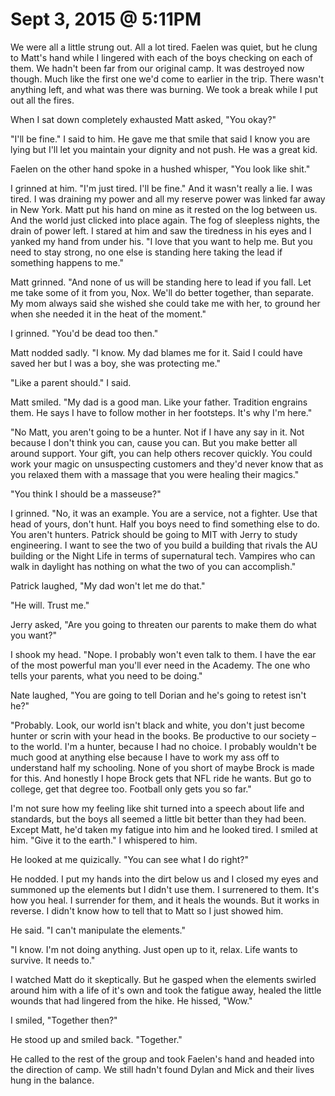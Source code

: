 # Sept 3, 2015 @ 5:11PM

We were all a little strung out.  All a lot tired.  Faelen was quiet, but he clung to Matt's hand  while I lingered with each of the boys checking on each of them.  We hadn't been far from our original camp.  It was destroyed now though.  Much like the first one we'd come to earlier in the trip.  There wasn't anything left, and what was there was burning.  We took a break while I put out all the fires.  

When I sat down completely exhausted Matt asked, "You okay?"

"I'll be fine."  I said to him.  He gave me that smile that said I know you are lying but I'll let you maintain your dignity and not push.  He was a great kid. 

Faelen on the other hand spoke in a hushed whisper, "You look like shit."

I grinned at him.  "I'm just tired.  I'll be fine."  And it wasn't really a lie.  I was tired.  I was draining my power and all my reserve power was linked far away in New York.  Matt put his hand on mine as it rested on the log between us.  And the world just clicked into place again.  The fog of sleepless nights, the drain of power left.  I stared at him and saw the tiredness in his eyes and I yanked my hand from under his.  "I love that you want to help me.  But you need to stay strong, no one else is standing here taking the lead if something happens to me."

Matt grinned.  "And none of us will be standing here to lead if you fall.  Let me take some of it from you, Nox.  We'll do better together, than separate.  My mom always said she wished she could take me with her, to ground her when she needed it in the heat of the moment."

I grinned.  "You'd be dead too then."

Matt nodded sadly. "I know.  My dad blames me for it.  Said I could have saved her but I was a boy, she was protecting me."

"Like a parent should."  I said.

Matt smiled.  "My dad is a good man.  Like your father.  Tradition engrains them.  He says I have to follow mother in her footsteps.  It's why I'm here."

"No Matt, you aren't going to be a hunter.  Not if I have any say in it.  Not because I don't think you can, cause you can.  But you make better all around support.  Your gift, you can help others recover quickly.  You could work your magic on unsuspecting customers and they'd never know that as you relaxed them with a massage that you were healing their magics."

"You think I should be a masseuse?"

I grinned.  "No, it was an example.  You are a service, not a fighter.  Use that head of yours, don't hunt.  Half you boys need to find something else to do.  You aren't hunters.  Patrick should be going to MIT with Jerry to study engineering.  I want to see the two of you build a building that rivals the AU building or the Night Life in terms of supernatural tech.  Vampires who can walk in daylight has nothing on what the two of you can accomplish."

Patrick laughed, "My dad won't let me do that."

"He will.  Trust me."

Jerry asked, "Are you going to threaten our parents to make them do what you want?"

I shook my head.  "Nope.  I probably won't even talk to them.  I have the ear of the most powerful man you'll ever need in the Academy.  The one who tells your parents, what you need to be doing."

Nate laughed, "You are going to tell Dorian and he's going to retest isn't he?"

"Probably.  Look, our world isn't black and white, you don't just become hunter or scrin with your head in the books.  Be productive to our society – to the world.  I'm a hunter, because I had no choice.  I probably wouldn't be much good at anything else because I have to work my ass off to understand half my schooling.  None of you short of maybe Brock is made for this.  And honestly I hope Brock gets that NFL ride he wants.  But go to college, get that degree too.  Football only gets you so far."

I'm not sure how my feeling like shit turned into a speech about life and standards, but the boys all seemed a little bit better than they had been.  Except Matt, he'd taken my fatigue into him and he looked tired.  I smiled at him.  "Give it to the earth." I whispered to him.

He looked at me quizically.  "You can see what I do right?"

He nodded.  I put my hands into the dirt below us and I closed my eyes and summoned up the elements but I didn't use them.  I surrenered to them.  It's how you heal.  I surrender for them, and it heals the wounds.  But it works in reverse.  I didn't know how to tell that to Matt so I just showed him.

He said.  "I can't manipulate the elements."

"I know.  I'm not doing anything.  Just open up to it, relax.  Life wants to survive.  It needs to."

I watched Matt do it skeptically.  But he gasped when the elements swirled around him with a life of it's own and took the fatigue away, healed the little wounds that had lingered from the hike.  He hissed, "Wow."

I smiled, "Together then?"

He stood up and smiled back.  "Together."

He called to the rest of the group and took Faelen's hand and headed into the direction of camp.  We still hadn't found Dylan and Mick and their lives hung in the balance.

